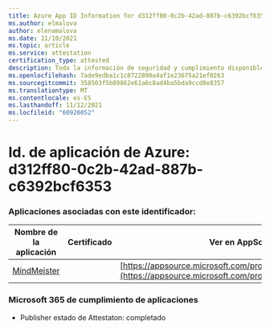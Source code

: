 ```yaml
---
title: Azure App ID Information for d312ff80-0c2b-42ad-887b-c6392bcf6353
ms.author: elmalova
author: elenamalova
ms.date: 11/10/2021
ms.topic: article
ms.service: attestation
certification_type: attested
description: Toda la información de seguridad y cumplimiento disponible para d312ff80-0c2b-42ad-887b-c6392bcf6353.
ms.openlocfilehash: 7ade9edba1c1c8722890a4af1e23675a21ef0263
ms.sourcegitcommit: 358503f5b89862e61a6c8ad4ba5bda9ccd8e8357
ms.translationtype: MT
ms.contentlocale: es-ES
ms.lasthandoff: 11/12/2021
ms.locfileid: "60920052"
---
```

# <a name="azure-app-id-d312ff80-0c2b-42ad-887b-c6392bcf6353"></a>Id. de aplicación de Azure: d312ff80-0c2b-42ad-887b-c6392bcf6353


### <a name="apps-associated-with-this-id"></a>Aplicaciones asociadas con este identificador:
| **Nombre de la aplicación** | **Certificado** | **Ver en AppSource** |
|--------------|---------------|-----------------------|
| [MindMeister](https://docs.microsoft.com/microsoft-365-app-certification/forward/WA104381116) |  | [https://appsource.microsoft.com/product/office/WA104381116](https://appsource.microsoft.com/product/office/WA104381116) |

### <a name="microsoft-365-app-compliance-status"></a>Microsoft 365 de cumplimiento de aplicaciones
- Publisher estado de Attestaton: completado
